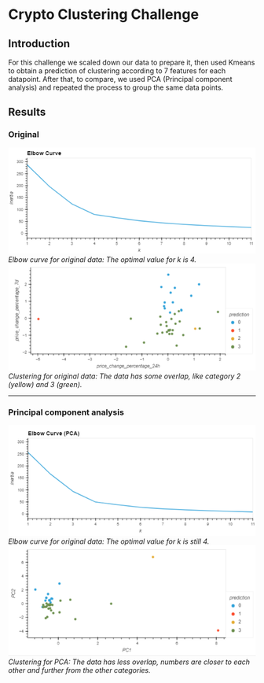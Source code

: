 # Crypto Clustering Challenge

## Introduction

For this challenge we scaled down our data to prepare it, then used Kmeans to obtain a prediction of clustering according to 7 features for each datapoint. After that, to compare, we used PCA (Principal component analysis) and repeated the process to group the same data points.  

## Results

### Original 
![Elbow curve for original](Images/elbow_og.png)  
_Elbow curve for original data: The optimal value for k is 4._  
![Plot clustering original](Images/cluster_original.png)  
_Clustering for original data: The data has some overlap, like category 2 (yellow) and 3 (green)._
___


### Principal component analysis
![Elbow curve for PCA](Images/elbow_PCA.png)  
_Elbow curve for original data: The optimal value for k is still 4._
![Plot clustering PCA](Images/cluster_pca.png)  
_Clustering for PCA: The data has less overlap, numbers are closer to each other and further from the other categories._  